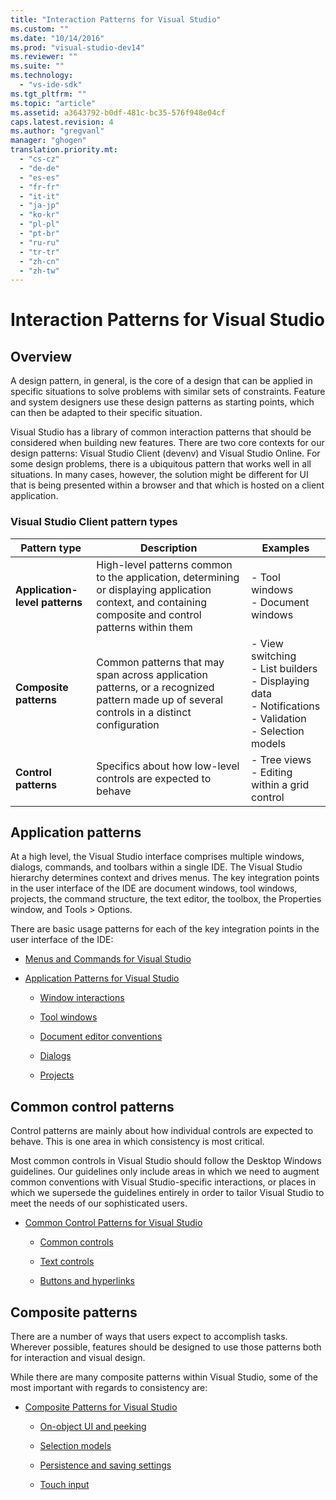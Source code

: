 ```yaml
---
title: "Interaction Patterns for Visual Studio"
ms.custom: ""
ms.date: "10/14/2016"
ms.prod: "visual-studio-dev14"
ms.reviewer: ""
ms.suite: ""
ms.technology: 
  - "vs-ide-sdk"
ms.tgt_pltfrm: ""
ms.topic: "article"
ms.assetid: a3643792-b0df-481c-bc35-576f948e04cf
caps.latest.revision: 4
ms.author: "gregvanl"
manager: "ghogen"
translation.priority.mt: 
  - "cs-cz"
  - "de-de"
  - "es-es"
  - "fr-fr"
  - "it-it"
  - "ja-jp"
  - "ko-kr"
  - "pl-pl"
  - "pt-br"
  - "ru-ru"
  - "tr-tr"
  - "zh-cn"
  - "zh-tw"
---
```

# Interaction Patterns for Visual Studio
## Overview  
 A design pattern, in general, is the core of a design that can be applied in specific situations to solve problems with similar sets of constraints. Feature and system designers use these design patterns as starting points, which can then be adapted to their specific situation.  
  
 Visual Studio has a library of common interaction patterns that should be considered when building new features. There are two core contexts for our design patterns: Visual Studio Client (devenv) and Visual Studio Online. For some design problems, there is a ubiquitous pattern that works well in all situations. In many cases, however, the solution might be different for UI that is being presented within a browser and that which is hosted on a client application.  
  
### Visual Studio Client pattern types  
  
|Pattern type|Description|Examples|  
|------------------|-----------------|--------------|  
|**Application-level patterns**|High-level patterns common to the application, determining or displaying application context, and containing composite and control patterns within them|-   Tool windows<br />-   Document windows|  
|**Composite patterns**|Common patterns that may span across application patterns, or a recognized pattern made up of several controls in a distinct configuration|-   View switching<br />-   List builders<br />-   Displaying data<br />-   Notifications<br />-   Validation<br />-   Selection models|  
|**Control patterns**|Specifics about how low-level controls are expected to behave|-   Tree views<br />-   Editing within a grid control|  
  
## Application patterns  
 At a high level, the Visual Studio interface comprises multiple windows, dialogs, commands, and toolbars within a single IDE. The Visual Studio hierarchy determines context and drives menus. The key integration points in the user interface of the IDE are document windows, tool windows, projects, the command structure, the text editor, the toolbox, the Properties window, and Tools > Options.  
  
 There are basic usage patterns for each of the key integration points in the user interface of the IDE:  
  
-   [Menus and Commands for Visual Studio](../extensibility/menus-and-commands-for-visual-studio.md)  
  
-   [Application Patterns for Visual Studio](../extensibility/application-patterns-for-visual-studio.md)  
  
    -   [Window interactions](../extensibility/application-patterns-for-visual-studio.md#BKMK_WindowInteractions)  
  
    -   [Tool windows](../extensibility/application-patterns-for-visual-studio.md#BKMK_ToolWindows)  
  
    -   [Document editor conventions](../extensibility/application-patterns-for-visual-studio.md#BKMK_DocumentEditorConventions)  
  
    -   [Dialogs](../extensibility/application-patterns-for-visual-studio.md#BKMK_Dialogs)  
  
    -   [Projects](../extensibility/application-patterns-for-visual-studio.md#BKMK_Projects)  
  
## Common control patterns  
 Control patterns are mainly about how individual controls are expected to behave. This is one area in which consistency is most critical.  
  
 Most common controls in Visual Studio should follow the Desktop Windows guidelines. Our guidelines only include areas in which we need to augment common conventions with Visual Studio-specific interactions, or places in which we supersede the guidelines entirely in order to tailor Visual Studio to meet the needs of our sophisticated users.  
  
-   [Common Control Patterns for Visual Studio](../extensibility/common-control-patterns-for-visual-studio.md)  
  
    -   [Common controls](../extensibility/common-control-patterns-for-visual-studio.md#BKMK_CommonControls)  
  
    -   [Text controls](../extensibility/common-control-patterns-for-visual-studio.md#BKMK_TextControls)  
  
    -   [Buttons and hyperlinks](../extensibility/common-control-patterns-for-visual-studio.md#BKMK_ButtonsAndHyperlinks)  
  
## Composite patterns  
 There are a number of ways that users expect to accomplish tasks. Wherever possible, features should be designed to use those patterns both for interaction and visual design.  
  
 While there are many composite patterns within Visual Studio, some of the most important with regards to consistency are:  
  
-   [Composite Patterns for Visual Studio](../extensibility/composite-patterns-for-visual-studio.md)  
  
    -   [On-object UI and peeking](../extensibility/composite-patterns-for-visual-studio.md#BKMK_OnObjectUI)  
  
    -   [Selection models](../extensibility/composite-patterns-for-visual-studio.md#BKMK_SelectionModels)  
  
    -   [Persistence and saving settings](../extensibility/composite-patterns-for-visual-studio.md#BKMK_PersistenceAndSavingSettings)  
  
    -   [Touch input](../extensibility/composite-patterns-for-visual-studio.md#BKMK_TouchInput)